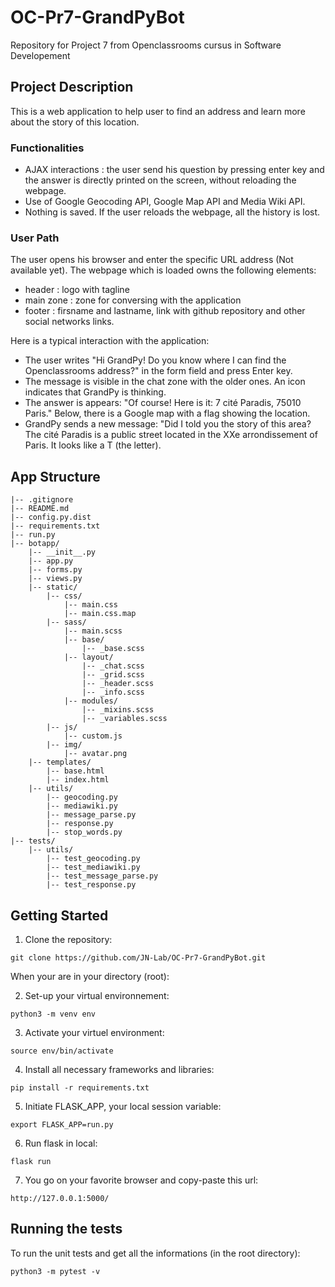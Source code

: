 # OC-Pr7-GrandPyBot
Repository for Project 7 from Openclassrooms cursus in Software Developement

## Project Description
This is a web application to help user to find an address and learn more about the story of this location.

### Functionalities
* AJAX interactions : the user send his question by pressing enter key and the answer is directly printed on the screen, without reloading the webpage.
* Use of Google Geocoding API, Google Map API and Media Wiki API.
* Nothing is saved. If the user reloads the webpage, all the history is lost.

### User Path
The user opens his browser and enter the specific URL address (Not available yet). The webpage which is loaded owns the following elements:
* header : logo with tagline
* main zone : zone for conversing with the application
* footer : firsname and lastname, link with github repository and other social networks links.

Here is a typical interaction with the application:
* The user writes "Hi GrandPy! Do you know where I can find the Openclassrooms address?" in the form field and press Enter key.
* The message is visible in the chat zone with the older ones. An icon indicates that GrandPy is thinking.
* The answer is appears: "Of course! Here is it: 7 cité Paradis, 75010 Paris." Below, there is a Google map with a flag showing the location.
* GrandPy sends a new message: "Did I told you the story of this area? The cité Paradis is a public street located in the XXe arrondissement of Paris. It looks like a T (the letter).

## App Structure

```
|-- .gitignore
|-- README.md
|-- config.py.dist
|-- requirements.txt
|-- run.py
|-- botapp/
    |-- __init__.py
    |-- app.py
    |-- forms.py
    |-- views.py
    |-- static/
        |-- css/
            |-- main.css
            |-- main.css.map
        |-- sass/
            |-- main.scss
            |-- base/
                |-- _base.scss
            |-- layout/
                |-- _chat.scss
                |-- _grid.scss
                |-- _header.scss
                |-- _info.scss
            |-- modules/
                |-- _mixins.scss
                |-- _variables.scss
        |-- js/
            |-- custom.js
        |-- img/
            |-- avatar.png
    |-- templates/
        |-- base.html
        |-- index.html
    |-- utils/
        |-- geocoding.py
        |-- mediawiki.py
        |-- message_parse.py
        |-- response.py
        |-- stop_words.py
|-- tests/
    |-- utils/
        |-- test_geocoding.py
        |-- test_mediawiki.py
        |-- test_message_parse.py
        |-- test_response.py
```

## Getting Started
1. Clone the repository:
```
git clone https://github.com/JN-Lab/OC-Pr7-GrandPyBot.git
```

When your are in your directory (root):

2. Set-up your virtual environnement:
```
python3 -m venv env
```

3. Activate your virtuel environment:
```
source env/bin/activate
```

4. Install all necessary frameworks and libraries:
```
pip install -r requirements.txt
```

5. Initiate FLASK_APP, your local session variable:
```
export FLASK_APP=run.py
```

6. Run flask in local:
```
flask run
```

7. You go on your favorite browser and copy-paste this url:
```
http://127.0.0.1:5000/
```

## Running the tests
To run the unit tests and get all the informations (in the root directory):
```
python3 -m pytest -v
```
